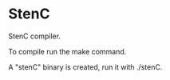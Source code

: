 StenC
=====

StenC compiler.

To compile run the make command.

A "stenC" binary is created, run it with ./stenC.
